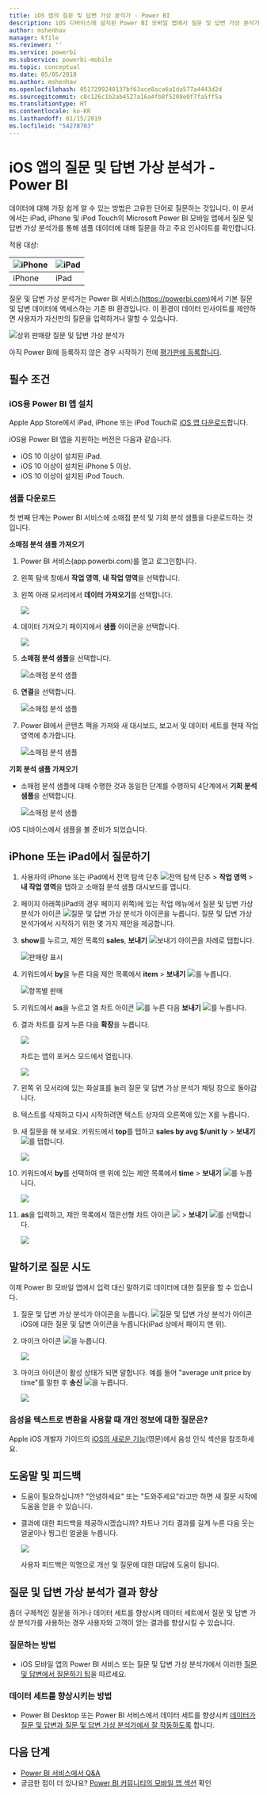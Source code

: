 ```yaml
---
title: iOS 앱의 질문 및 답변 가상 분석가 - Power BI
description: iOS 디바이스에 설치된 Power BI 모바일 앱에서 질문 및 답변 가상 분석가를 사용하여 사용자의 고유한 언어로 이 샘플 데이터에 대해 질문합니다.
author: mshenhav
manager: kfile
ms.reviewer: ''
ms.service: powerbi
ms.subservice: powerbi-mobile
ms.topic: conceptual
ms.date: 05/05/2018
ms.author: mshenhav
ms.openlocfilehash: 0517299240137bf63ace8aca6a1da577a4443d2d
ms.sourcegitcommit: c8c126c1b2ab4527a16a4fb8f5208e0f7fa5ff5a
ms.translationtype: HT
ms.contentlocale: ko-KR
ms.lasthandoff: 01/15/2019
ms.locfileid: "54278703"
---
```

# <a name="qa-virtual-analyst-in-ios-apps---power-bi"></a>iOS 앱의 질문 및 답변 가상 분석가 - Power BI

데이터에 대해 가장 쉽게 알 수 있는 방법은 고유한 단어로 질문하는 것입니다. 이 문서에서는 iPad, iPhone 및 iPod Touch의 Microsoft Power BI 모바일 앱에서 질문 및 답변 가상 분석가를 통해 샘플 데이터에 대해 질문을 하고 주요 인사이트를 확인합니다. 

적용 대상:

| ![iPhone](./media/mobile-apps-ios-qna/iphone-logo-50-px.png) | ![iPad](./media/mobile-apps-ios-qna/ipad-logo-50-px.png) |
|:--- |:--- |
| iPhone |iPad |

질문 및 답변 가상 분석가는 Power BI 서비스[(https://powerbi.com)](https://powerbi.com)에서 기본 질문 및 답변 데이터에 액세스하는 기존 BI 환경입니다. 이 환경이 데이터 인사이트를 제안하면 사용자가 자신만의 질문을 입력하거나 말할 수 있습니다.

![상위 판매량 질문 및 답변 가상 분석가](./media/mobile-apps-ios-qna/power-bi-ios-q-n-a-top-sale-intro.png)

아직 Power BI에 등록하지 않은 경우 시작하기 전에 [평가판에 등록합니다](https://app.powerbi.com/signupredirect?pbi_source=web).

## <a name="prerequisites"></a>필수 조건

### <a name="install-the-power-bi-for-ios-app"></a>iOS용 Power BI 앱 설치
Apple App Store에서 iPad, iPhone 또는 iPod Touch로 [iOS 앱 다운로드](http://go.microsoft.com/fwlink/?LinkId=522062 "iPhone 앱을 다운로드")합니다.

iOS용 Power BI 앱을 지원하는 버전은 다음과 같습니다.
- iOS 10 이상이 설치된 iPad.
- iOS 10 이상이 설치된 iPhone 5 이상. 
- iOS 10 이상이 설치된 iPod Touch.

### <a name="download-samples"></a>샘플 다운로드
첫 번째 단계는 Power BI 서비스에 소매점 분석 및 기회 분석 샘플을 다운로드하는 것입니다.

**소매점 분석 샘플 가져오기**

1. Power BI 서비스(app.powerbi.com)를 열고 로그인합니다.

2. 왼쪽 탐색 창에서 **작업 영역**, **내 작업 영역**을 선택합니다.

3. 왼쪽 아래 모서리에서 **데이터 가져오기**를 선택합니다.
   
    ![](media/mobile-apps-ios-qna/power-bi-get-data.png)

3. 데이터 가져오기 페이지에서 **샘플** 아이콘을 선택합니다.
   
   ![](media/mobile-apps-ios-qna/power-bi-samples-icon.png)

4. **소매점 분석 샘플**을 선택합니다.
 
    ![소매점 분석 샘플](./media/mobile-apps-ios-qna/power-bi-rs.png)
 
8. **연결**을 선택합니다.  
  
   ![소매점 분석 샘플](./media/mobile-apps-ios-qna/retail16.png)
   
5. Power BI에서 콘텐츠 팩을 가져와 새 대시보드, 보고서 및 데이터 세트를 현재 작업 영역에 추가합니다.
   
   ![소매점 분석 샘플](./media/mobile-apps-ios-qna/power-bi-service-retail-sample.png)

**기회 분석 샘플 가져오기**

- 소매점 분석 샘플에 대해 수행한 것과 동일한 단계를 수행하되 4단계에서 **기회 분석 샘플**을 선택합니다.

    ![소매점 분석 샘플](./media/mobile-apps-ios-qna/power-bi-oa.png)
  
iOS 디바이스에서 샘플을 볼 준비가 되었습니다.

## <a name="try-asking-questions-on-your-iphone-or-ipad"></a>iPhone 또는 iPad에서 질문하기
1. 사용자의 iPhone 또는 iPad에서 전역 탐색 단추 ![전역 탐색 단추](./media/mobile-apps-ios-qna/power-bi-iphone-global-nav-button.png) > **작업 영역** > **내 작업 영역**을 탭하고 소매점 분석 샘플 대시보드를 엽니다.

2. 페이지 아래쪽(iPad의 경우 페이지 위쪽)에 있는 작업 메뉴에서 질문 및 답변 가상 분석가 아이콘 ![질문 및 답변 가상 분석가 아이콘](././media/mobile-apps-ios-qna/power-bi-ios-q-n-a-icon.png)을 누릅니다.
     질문 및 답변 가상 분석가에서 시작하기 위한 몇 가지 제안을 제공합니다.
3. **show**를 누르고, 제안 목록의 **sales**, **보내기** ![보내기 아이콘](./media/mobile-apps-ios-qna/power-bi-ios-qna-send-icon.png)을 차례로 탭합니다.

    ![판매량 표시](./media/mobile-apps-ios-qna/power-bi-ios-q-n-a-show-sales.png)
4. 키워드에서 **by**을 누른 다음 제안 목록에서 **item** > **보내기** ![](./media/mobile-apps-ios-qna/power-bi-ios-qna-send-icon.png)를 누릅니다.

    ![항목별 판매](./media/mobile-apps-ios-qna/power-bi-ios-q-n-a-sale-by-item.png)
5. 키워드에서 **as**을 누르고 열 차트 아이콘 ![](./media/mobile-apps-ios-qna/power-bi-ios-q-n-a-column-chart-icon.png)를 누른 다음 **보내기** ![](./media/mobile-apps-ios-qna/power-bi-ios-qna-send-icon.png)를 누릅니다.
6. 결과 차트를 길게 누른 다음 **확장**을 누릅니다.

    ![](media/mobile-apps-ios-qna/power-bi-ios-q-n-a-tap-expand-feedback.png)

    차트는 앱의 포커스 모드에서 열립니다.

    ![](media/mobile-apps-ios-qna/power-bi-ios-q-n-a-expanded-chart.png)
7. 왼쪽 위 모서리에 있는 화살표를 눌러 질문 및 답변 가상 분석가 채팅 창으로 돌아갑니다.
8. 텍스트를 삭제하고 다시 시작하려면 텍스트 상자의 오른쪽에 있는 X를 누릅니다.
9. 새 질문을 해 보세요. 키워드에서 **top**를 탭하고 **sales by avg $/unit ly** > **보내기** ![](./media/mobile-apps-ios-qna/power-bi-ios-qna-send-icon.png)를 탭합니다.

    ![](media/mobile-apps-ios-qna/power-bi-ios-q-n-a-top-sale-2.png)
10. 키워드에서 **by**를 선택하여 맨 위에 있는 제안 목록에서 **time** > **보내기** ![](./media/mobile-apps-ios-qna/power-bi-ios-qna-send-icon.png)를 누릅니다.

     ![](media/mobile-apps-ios-qna/power-bi-ios-q-n-a-top-sale-by-time.png)
11. **as**을 입력하고, 제안 목록에서 꺾은선형 차트 아이콘 ![](./media/mobile-apps-ios-qna/power-bi-ios-q-n-a-line-chart-icon.png) > **보내기** ![](./media/mobile-apps-ios-qna/power-bi-ios-qna-send-icon.png)를 선택합니다.

    ![](media/mobile-apps-ios-qna/power-bi-ios-q-n-a-top-sale-as-line.png)

## <a name="try-saying-your-questions"></a>말하기로 질문 시도
이제 Power BI 모바일 앱에서 입력 대신 말하기로 데이터에 대한 질문을 할 수 있습니다.

1. 질문 및 답변 가상 분석가 아이콘을 누릅니다. ![질문 및 답변 가상 분석가 아이콘](././media/mobile-apps-ios-qna/power-bi-ios-q-n-a-icon.png) iOS에 대한 질문 및 답변 아이콘을 누릅니다(iPad 상에서 페이지 맨 위).
2. 마이크 아이콘 ![](media/mobile-apps-ios-qna/power-bi-ios-qna-mic-icon.png)을 누릅니다.

    ![](media/mobile-apps-ios-qna/power-bi-ios-qna-mic-on.png)

1. 마이크 아이콘이 활성 상태가 되면 말합니다. 예를 들어 "average unit price by time"를 말한 후 **송신** ![](./media/mobile-apps-ios-qna/power-bi-ios-qna-send-icon.png)을 누릅니다.

    ![](media/mobile-apps-ios-qna/power-bi-ios-qna-speech-complete.png)

### <a name="questions-about-privacy-when-using-speech-to-text"></a>음성을 텍스트로 변환을 사용할 때 개인 정보에 대한 질문은?
Apple iOS 개발자 가이드의 [iOS의 새로운 기능](https://go.microsoft.com/fwlink/?linkid=845624)(영문)에서 음성 인식 섹션을 참조하세요.

## <a name="help-and-feedback"></a>도움말 및 피드백
* 도움이 필요하십니까? "안녕하세요" 또는 "도와주세요"라고만 하면 새 질문 시작에 도움을 얻을 수 있습니다.
* 결과에 대한 피드백을 제공하시겠습니까? 차트나 기타 결과를 길게 누른 다음 웃는 얼굴이나 찡그린 얼굴을 누릅니다.

    ![](media/mobile-apps-ios-qna/power-bi-ios-q-n-a-tap-feedback.png)

    사용자 피드백은 익명으로 개선 및 질문에 대한 대답에 도움이 됩니다.

## <a name="enhance-your-qa-virtual-analyst-results"></a>질문 및 답변 가상 분석가 결과 향상
좀더 구체적인 질문을 하거나 데이터 세트를 향상시켜 데이터 세트에서 질문 및 답변 가상 분석가를 사용하는 경우 사용자와 고객이 얻는 결과를 향상시킬 수 있습니다.

### <a name="how-to-ask-questions"></a>질문하는 방법
* iOS 모바일 앱의 Power BI 서비스 또는 질문 및 답변 가상 분석가에서 이러한 [질문 및 답변에서 질문하기 팁](../end-user-q-and-a-tips.md)을 따르세요.

### <a name="how-to-enhance-the-dataset"></a>데이터 세트를 향상시키는 방법
* Power BI Desktop 또는 Power BI 서비스에서 데이터 세트를 향상시켜 [데이터가 질문 및 답변과 질문 및 답변 가상 분석가에서 잘 작동하도록](../../service-prepare-data-for-q-and-a.md) 합니다.

## <a name="next-steps"></a>다음 단계
* [Power BI 서비스에서 Q&A](../end-user-q-and-a.md)
* 궁금한 점이 더 있나요? [Power BI 커뮤니티의 모바일 앱 섹션](https://go.microsoft.com/fwlink/?linkid=839277) 확인
